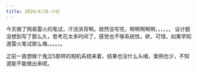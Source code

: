 ```yaml
---
title: 2024/4/28-小记
---
```

今天做了网易雷火的笔试，汗流浃背啊。居然没写完，啊啊啊啊啊，，，，，，
设计题没想到写了那么久，思考花太多时间了，感觉也不够系统性。欸，可惜，如果早知道雷火笔试那么难。。。。。。

之前一直想做个鬼泣5那样的相机系统来着，结果也没什么头绪，案例也少，不知道能不能做出来呢。